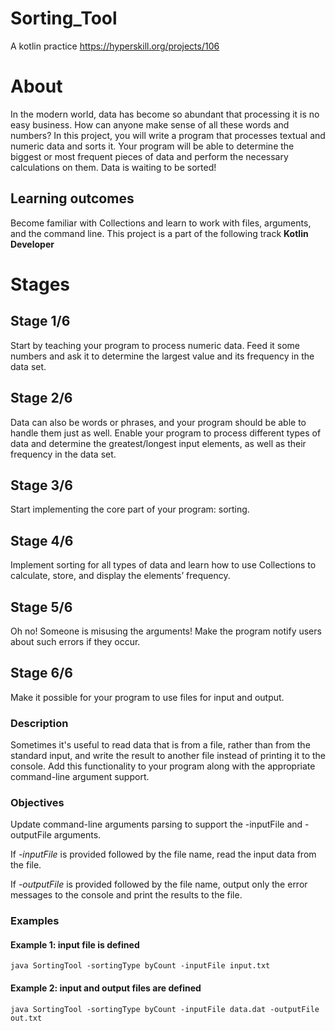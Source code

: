# Sorting_Tool
A kotlin practice
https://hyperskill.org/projects/106

# About
In the modern world, data has become so abundant that processing it is no easy business. How can anyone make sense of all these words and numbers? In this project, you will write a program that processes textual and numeric data and sorts it. Your program will be able to determine the biggest or most frequent pieces of data and perform the necessary calculations on them. Data is waiting to be sorted!

## Learning outcomes
Become familiar with Collections and learn to work with files, arguments, and the command line.
This project is a part of the following track
**Kotlin Developer**

# Stages
## Stage 1/6
Start by teaching your program to process numeric data. Feed it some numbers and ask it to determine the largest value and its frequency in the data set.

## Stage 2/6
Data can also be words or phrases, and your program should be able to handle them just as well. Enable your program to process different types of data and determine the greatest/longest input elements, as well as their frequency in the data set.

## Stage 3/6
Start implementing the core part of your program: sorting.

## Stage 4/6
Implement sorting for all types of data and learn how to use Collections to calculate, store, and display the elements’ frequency.

## Stage 5/6
Oh no! Someone is misusing the arguments! Make the program notify users about such errors if they occur.

## Stage 6/6
Make it possible for your program to use files for input and output.

### Description
Sometimes it's useful to read data that is from a file, rather than from the standard input, and write the result to another file instead of printing it to the console. Add this functionality to your program along with the appropriate command-line argument support.

### Objectives
Update command-line arguments parsing to support the -inputFile and -outputFile arguments.

If _-inputFile_ is provided followed by the file name, read the input data from the file.

If _-outputFile_ is provided followed by the file name, output only the error messages to the console and print the results to the file.

### Examples
#### Example 1: input file is defined

`java SortingTool -sortingType byCount -inputFile input.txt`

#### Example 2: input and output files are defined

`java SortingTool -sortingType byCount -inputFile data.dat -outputFile out.txt`
